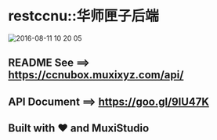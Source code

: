 # restccnu::华师匣子后端
![2016-08-11 10 20 05](https://cloud.githubusercontent.com/assets/10671733/17577484/dd44815a-5fb0-11e6-9dbd-04002a78d3f7.png)

## README See   ==>  https://ccnubox.muxixyz.com/api/
## API Document ==>  https://goo.gl/9lU47K
## Built with ❤️  and MuxiStudio
